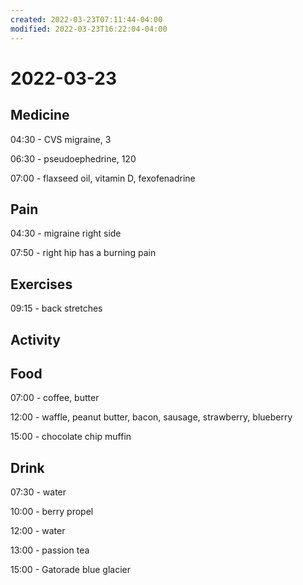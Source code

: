 ```yaml
---
created: 2022-03-23T07:11:44-04:00
modified: 2022-03-23T16:22:04-04:00
---
```


# 2022-03-23

## Medicine

04:30 - CVS migraine, 3

06:30 - pseudoephedrine, 120

07:00 - flaxseed oil, vitamin D, fexofenadrine


## Pain

04:30 - migraine right side

07:50 - right hip has a burning pain


## Exercises

09:15 - back stretches


## Activity


## Food

07:00 - coffee, butter

12:00 - waffle, peanut butter, bacon, sausage, strawberry, blueberry

15:00 - chocolate chip muffin


## Drink

07:30 - water

10:00 - berry propel

12:00 - water

13:00 - passion tea

15:00 - Gatorade blue glacier
